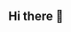 ## Hi there 👋

<!--
**nandyabhishek/nandyabhishek** is a ✨ _special_ ✨ repository because its `README.md` (this file) appears on your GitHub profile.

Here are some ideas to get you started:

- 🔭 I’m currently working on a new role in e-commerce
- 🌱 I’m currently learning LLM and AI
- 👯 I’m looking to collaborate on 
- 🤔 I’m looking for help with chatgpt prompts
- 💬 Ask me about ...
- 📫 How to reach me: nandy.abhishek@gmail.com
- 😄 Pronouns: he/him
- ⚡ Fun fact:
-->
